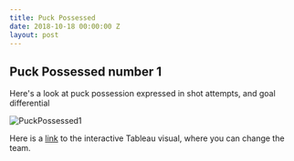 ```yaml
---
title: Puck Possessed
date: 2018-10-18 00:00:00 Z
layout: post
---
```


## Puck Possessed number 1

Here's a look at puck possession expressed in shot attempts, and goal differential

![PuckPossessed1]({{site.url}}{{site.baseurl}}/images/PUCK%20POSSESSED%20NR%201.png "Puck Possessed #1")

Here is a [link](https://public.tableau.com/views/PUCKPOSSESSED1/PUCKPOSSESSEDNR1?:embed=y&:display_count=yes) to the interactive Tableau visual, where you can change the team.


